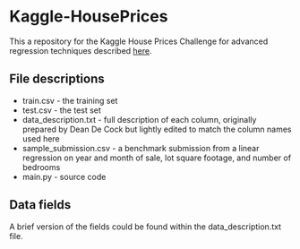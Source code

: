 # Kaggle-HousePrices

This a repository for the Kaggle House Prices Challenge for advanced regression techniques described [here](https://www.kaggle.com/c/house-prices-advanced-regression-techniques/data).

## File descriptions

* train.csv - the training set
* test.csv - the test set
* data_description.txt - full description of each column, originally prepared by Dean De Cock but lightly edited to match the column names used here
* sample_submission.csv - a benchmark submission from a linear regression on year and month of sale, lot square footage, and number of bedrooms
* main.py - source code

## Data fields

A brief version of the fields could be found within the data_description.txt file.